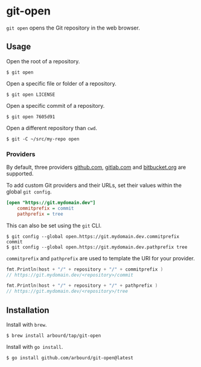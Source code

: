 # git-open

`git open` opens the Git repository in the web browser.

## Usage

Open the root of a repository.

```console
$ git open
```

Open a specific file or folder of a repository.

```console
$ git open LICENSE
```

Open a specific commit of a repository.

```console
$ git open 7605d91
```

Open a different repository than `cwd`.

```console
$ git -C ~/src/my-repo open
```

### Providers

By default, three providers [github.com](https://github.com), [gitlab.com](https://gitlab.com) and [bitbucket.org](https://bitbucket.org) are supported.

To add custom Git providers and their URLs, set their values within the global `git config`.

```ini
[open "https://git.mydomain.dev"]
    commitprefix = commit
    pathprefix = tree
```

This can also be set using the `git` CLI.

```console
$ git config --global open.https://git.mydomain.dev.commitprefix commit
$ git config --global open.https://git.mydomain.dev.pathprefix tree
```

`commitprefix` and `pathprefix` are used to template the URI for your provider.

```go
fmt.Println(host + "/" + repository + "/" + commitprefix )
// https://git.mydomain.dev/<repository>/commit

fmt.Println(host + "/" + repository + "/" + pathprefix )
// https://git.mydomain.dev/<repository>/tree
```

## Installation

Install with `brew`.

```console
$ brew install arbourd/tap/git-open
```

Install with `go install`.

```console
$ go install github.com/arbourd/git-open@latest
```
